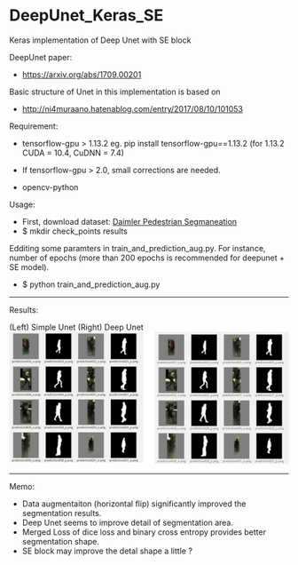 # DeepUnet_Keras_SE
Keras implementation of Deep Unet with SE block

DeepUnet paper:
- https://arxiv.org/abs/1709.00201


Basic structure of Unet in this implementation is based on
- http://ni4muraano.hatenablog.com/entry/2017/08/10/101053

Requirement:
- tensorflow-gpu > 1.13.2
  eg. pip install tensorflow-gpu==1.13.2   (for 1.13.2 CUDA = 10.4, CuDNN = 7.4)

- If tensorflow-gpu > 2.0, small corrections are needed.

- opencv-python

Usage:
- First, download dataset:
 [Daimler Pedestrian Segmaneation](http://www.gavrila.net/Datasets/Daimler_Pedestrian_Benchmark_D/Daimler_Pedestrian_Segmentatio/daimler_pedestrian_segmentatio.html)
- $ mkdir check_points results

Edditing some paramters in train_and_prediction_aug.py.
For instance, number of epochs (more than 200 epochs is recommended for deepunet + SE model).

- $ python train_and_prediction_aug.py


***
Results:

(Left) Simple Unet  (Right)  Deep Unet
![Results](https://github.com/TKouyama/DeepUnet_Keras/blob/master/images/Unet_deep_rev01.png)

***

Memo:

- Data augmentaiton (horizontal flip) significantly improved the segmentation results.
- Deep Unet seems to improve detail of segmentation area.
- Merged Loss of dice loss and binary cross entropy provides better segmentation shape.
- SE block may improve the detal shape a little ?

